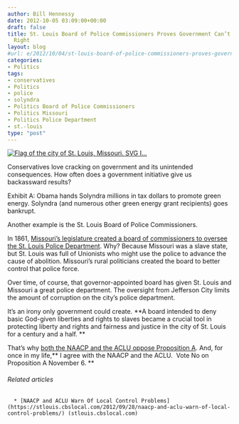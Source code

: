 ```yaml
---
author: Bill Hennessy
date: 2012-10-05 03:09:00+00:00
draft: false
title: St. Louis Board of Police Commissioners Proves Government Can’t Get Anything
  Right
layout: blog
#url: e/2012/10/04/st-louis-board-of-police-commissioners-proves-government-cant-get-anything-right/
categories:
- Politics
tags:
- conservatives
- Politics
- police
- solyndra
- Politics Board of Police Commissioners
- Politics Missouri
- Politics Police Department
- st.-louis
type: "post"
---
```


[![Flag of the city of St. Louis, Missouri. SVG I...](https://upload.wikimedia.org/wikipedia/commons/b/b8/Flag_of_St._Louis%2C_Missouri.svg)
](https://commons.wikipedia.org/wiki/File:Flag_of_St._Louis%2C_Missouri.svg)

Conservatives love cracking on government and its unintended consequences. How often does a government initiative give us backassward results?

Exhibit A: Obama hands Solyndra millions in tax dollars to promote green energy. Solyndra (and numerous other green energy grant recipients) goes bankrupt.

Another example is the St. Louis Board of Police Commissioners.

In 1861, [Missouri’s legislature created a board of commissioners to oversee the St. Louis Police Department](https://www.stlmag.com/St-Louis-Magazine/April-2010/Think-Again-Don-039t-Know-Much-About-History/). Why? Because Missouri was a slave state, but St. Louis was full of Unionists who might use the police to advance the cause of abolition. Missouri’s rural politicians created the board to better control that police force.

Over time, of course, that governor-appointed board has given St. Louis and Missouri a great police department. The oversight from Jefferson City limits the amount of corruption on the city’s police department.

It’s an irony only government could create. **A board intended to deny basic God-given liberties and rights to slaves became a crucial tool in protecting liberty and rights and fairness and justice in the city of St. Louis for a century and a half. **

That’s why [both the NAACP and the ACLU oppose Proposition A](https://www.google.com/url?sa=t&rct=j&q=&esrc=s&source=web&cd=1&ved=0CCIQFjAA&url=http%3A%2F%2Fstlouis.cbslocal.com%2F2012%2F09%2F28%2Fnaacp-and-aclu-warn-of-local-control-problems%2F&ei=MFpqUPKaAaTnyAHJroBw&usg=AFQjCNEOMrNEBUQnTl1G9v2SoWTyH8sAQA&sig2=aSl2vouKRwHw-HQgksiKSA). And, for once in my life,** I agree with the NAACP and the ACLU.  Vote No on Proposition A November 6. **


###### Related articles





	  * [NAACP and ACLU Warn Of Local Control Problems](https://stlouis.cbslocal.com/2012/09/28/naacp-and-aclu-warn-of-local-control-problems/) (stlouis.cbslocal.com)

